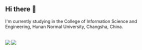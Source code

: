 
## Hi there 👋

<!--
**JasonRainbow/JasonRainbow** is a ✨ _special_ ✨ repository because its `README.md` (this file) appears on your GitHub profile.

Here are some ideas to get you started:

- 🔭 I’m currently working on ...
- 🌱 I’m currently learning ...
- 👯 I’m looking to collaborate on ...
- 🤔 I’m looking for help with ...
- 💬 Ask me about ...
- 📫 How to reach me: ...
- 😄 Pronouns: ...
- ⚡ Fun fact: ...
-->
I'm currently studying in the College of Information Science and Engineering, Hunan Normal University, Changsha, China.
<br/>
<br/>
<br/>
<img align="left" src="https://github-readme-stats.vercel.app/api?username=jasonrainbow&show_icons=true&theme=gruvbox#gh-dark-mode-only" />
<img align="left" src="https://github-readme-stats.vercel.app/api/top-langs/?username=jasonrainbow&layout=compact" />
